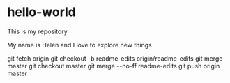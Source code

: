 # hello-world
This is my repository 

My name is Helen and I love to explore new things

git fetch origin
git checkout -b readme-edits origin/readme-edits
git merge master
git checkout master
git merge --no-ff readme-edits
git push origin master
